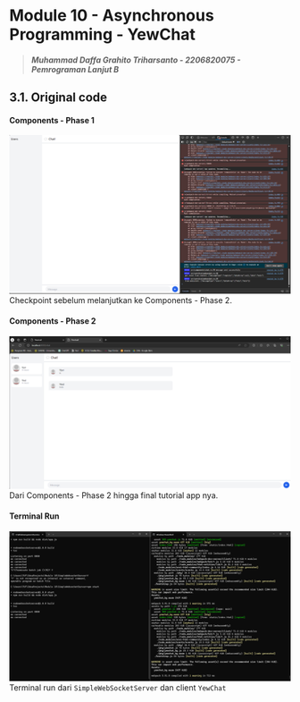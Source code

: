 # Module 10 - Asynchronous Programming - YewChat

> ##### Muhammad Daffa Grahito Triharsanto - 2206820075 - Pemrograman Lanjut B

## 3.1. Original code

#### Components - Phase 1

![Image 1_3.1](assets/images/Image1%203.1.png)
Checkpoint sebelum melanjutkan ke Components - Phase 2.

#### Components - Phase 2
![Image 2_3.1](assets/images/Image2%203.1.png)
Dari Components - Phase 2 hingga final tutorial app nya.

#### Terminal Run

![Image 3_3.1](assets/images/Image3%203.1.png)
Terminal run dari `SimpleWebSocketServer` dan client `YewChat`
